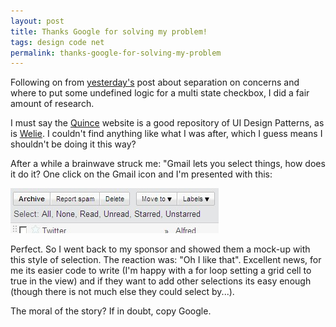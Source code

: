 ```yaml
---
layout: post
title: Thanks Google for solving my problem!
tags: design code net
permalink: thanks-google-for-solving-my-problem
---
```


Following on from [yesterday's][1] post about separation on concerns and where to put some undefined logic for a multi state checkbox, I did a fair amount of research.

I must say the [Quince][2] website is a good repository of UI Design Patterns, as is [Welie][3].  I couldn't find anything like what I was after, which I guess means I shouldn't be doing it this way?

After a while a brainwave struck me: "Gmail lets you select things, how does it do it?  One click on the Gmail icon and I'm presented with this:

![Gmail Selection][4]

Perfect.  So I went back to my sponsor and showed them a mock-up with this style of selection.  The reaction was: "Oh I like that". Excellent news, for me its easier code to write (I'm happy with a for loop setting a grid cell to true in the view) and if they want to add other selections its easy enough (though there is not much else they could select by...).

The moral of the story?  If in doubt, copy Google.

[1]: /functionality-and-seperation-of-concerns
[2]: http://quince.infragistics.com
[3]: http://www.welie.com
[4]: /images/gmail-selection.jpg